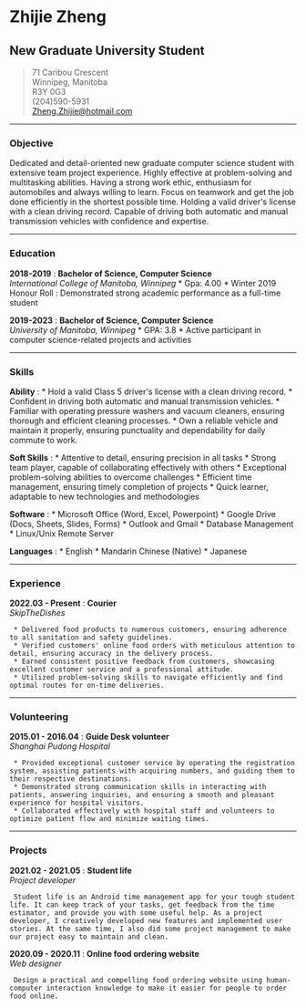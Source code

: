 # Zhijie Zheng
## New Graduate University Student


> 71 Caribou Crescent       
> Winnipeg, Manitoba    
> R3Y 0G3       
> (204)590-5931     
> Zheng.Zhijie@hotmail.com 
 
-----
### Objective
Dedicated and detail-oriented new graduate computer science student with extensive team project experience. Highly effective at problem-solving and multitasking abilities. Having a strong work ethic, enthusiasm for automobiles and always willing to learn. Focus on teamwork and get the job done efficiently in the shortest possible time. Holding a valid driver's license with a clean driving record. Capable of driving both automatic and manual transmission vehicles with confidence and expertise.

-----
### Education
**2018-2019**
:    **Bachelor of Science, Computer Science**<br />
     *International College of Manitoba, Winnipeg*
     * Gpa: 4.00
     * Winter 2019 Honour Roll
     : Demonstrated strong academic performance as a full-time student

**2019-2023**
:    **Bachelor of Science, Computer Science**<br />
     *University of Manitoba, Winnipeg*
     * GPA: 3.8
     * Active participant in computer science-related projects and activities
    
-----
### Skills
**Ability**
:    *   Hold a valid Class 5 driver's license with a clean driving record.
     *   Confident in driving both automatic and manual transmission vehicles.
     *   Familiar with operating pressure washers and vacuum cleaners, ensuring thorough and efficient cleaning processes.
     *   Own a reliable vehicle and maintain it properly, ensuring punctuality and dependability for daily commute to work.
     
**Soft Skills**
:    *   Attentive to detail, ensuring precision in all tasks
     *   Strong team player, capable of collaborating effectively with others
     *   Exceptional problem-solving abilities to overcome challenges
     *   Efficient time management, ensuring timely completion of projects
     *   Quick learner, adaptable to new technologies and methodologies
     
**Software**
:    *  Microsoft Office (Word, Excel, Powerpoint)
     *  Google Drive (Docs, Sheets, Slides, Forms)
     *  Outlook and Gmail
     *  Database Management
     *  Linux/Unix Remote Server
     
**Languages**
:    *  English
     *  Mandarin Chinese (Native)
     *  Japanese

----- 
### Experience
**2022.03 - Present**
:    **Courier**<br />
     *SkipTheDishes*
     
     * Delivered food products to numerous customers, ensuring adherence to all sanitation and safety guidelines.
     * Verified customers' online food orders with meticulous attention to detail, ensuring accuracy in the delivery process.
     * Earned consistent positive feedback from customers, showcasing excellent customer service and a professional attitude.
     * Utilized problem-solving skills to navigate efficiently and find optimal routes for on-time deliveries.
     
-----
### Volunteering
**2015.01 - 2016.04**
:    **Guide Desk volunteer**<br />
     *Shanghai Pudong Hospital*

     * Provided exceptional customer service by operating the registration system, assisting patients with acquiring numbers, and guiding them to their respective destinations.
     * Demonstrated strong communication skills in interacting with patients, answering inquiries, and ensuring a smooth and pleasant experience for hospital visitors.
     * Collaborated effectively with hospital staff and volunteers to optimize patient flow and minimize waiting times.
    
-----
### Projects
**2021.02 - 2021.05**
:    **Student life**<br />
     *Project developer*

     Student life is an Android time management app for your tough student life. It can keep track of your tasks, get feedback from the time estimator, and provide you with some useful help. As a project developer, I creatively developed new features and implemented user stories. At the same time, I also did some project management to make our project easy to maintain and clean.

**2020.09 - 2020.11**
:    **Online food ordering website**<br />
     *Web designer*

     Design a practical and compelling food ordering website using human-computer interaction knowledge to make it easier for people to order food online.
